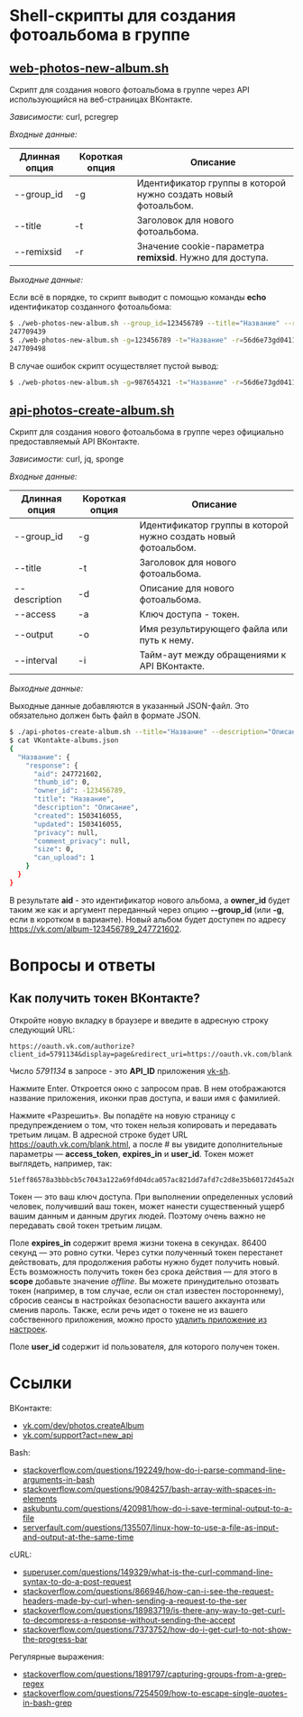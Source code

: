 # Shell-скрипты для создания фотоальбома в группе

## [web-photos-new-album.sh](web-photos-new-album.sh)

Скрипт для создания нового фотоальбома в группе через API использующийся на веб-страницах ВКонтакте.

*Зависимости:* curl, pcregrep

*Входные данные:*

| Длинная опция | Короткая опция | Описание                                                       |
| ------------- | -------------- | -------------------------------------------------------------- |
| --group_id    | -g             | Идентификатор группы в которой нужно создать новый фотоальбом. |
| --title       | -t             | Заголовок для нового фотоальбома.                              |
| --remixsid    | -r             | Значение cookie-параметра **remixsid**. Нужно для доступа.     |

*Выходные данные:*

Если всё в порядке, то скрипт выводит с помощью команды **echo** идентификатор созданного фотоальбома:

```bash
$ ./web-photos-new-album.sh --group_id=123456789 --title="Название" --remixsid=56d6e73gd04118606eed8f9f7899g487fd17dfd82bf80c43e565b
247709439
$ ./web-photos-new-album.sh -g=123456789 -t="Название" -r=56d6e73gd04118606eed8f9f7899g490fd17dfd82bf80c43e565b
247709498
```

В случае ошибок скрипт осуществляет пустой вывод:

```bash
$ ./web-photos-new-album.sh -g=987654321 -t="Название" -r=56d6e73gd04118606eed8f9f7800g490fd17dfd82bf80c43e565b


```

## [api-photos-create-album.sh](api-photos-create-album.sh)

Скрипт для создания нового фотоальбома в группе через официально предоставляемый API ВКонтакте.

*Зависимости:* curl, jq, sponge

*Входные данные:*

| Длинная опция | Короткая опция | Описание                                                       |
| ------------- | -------------- | -------------------------------------------------------------- |
| --group_id    | -g             | Идентификатор группы в которой нужно создать новый фотоальбом. |
| --title       | -t             | Заголовок для нового фотоальбома.                              |
| --description | -d             | Описание для нового фотоальбома.                               |
| --access      | -a             | Ключ доступа - токен.                                          |
| --output      | -o             | Имя результирующего файла или путь к нему.                     |
| --interval    | -i             | Тайм-аут между обращениями к API ВКонтакте.                    |

*Выходные данные:*

Выходные данные добавляются в указанный JSON-файл. Это обязательно должен быть файл в формате JSON.

```bash
$ ./api-photos-create-album.sh --title="Название" --description="Описание" --group_id=123456789 --output="VKontakte-albums.json" --interval=5 --access=51eff86578a3bbbcb5c7043a122a69fd04dca057ac821dd7afd7c2d8e35b60172d45a26599c08034cc40a
$ cat VKontakte-albums.json
{
  "Название": {
    "response": {                                                                                                                 
      "aid": 247721602,                                                                                                           
      "thumb_id": 0,                                                                                                              
      "owner_id": -123456789,
      "title": "Название",
      "description": "Описание",
      "created": 1503416055,
      "updated": 1503416055,
      "privacy": null,
      "comment_privacy": null,
      "size": 0,
      "can_upload": 1
    }
  }
}
```

В результате **aid** - это идентификатор нового альбома, а **owner_id** будет таким же как и аргумент переданный через опцию **--group_id** (или **-g**, если в коротком в варианте).
Новый альбом будет доступен по адресу https://vk.com/album-123456789_247721602.

# Вопросы и ответы

## Как получить токен ВКонтакте?

Откройте новую вкладку в браузере и введите в адресную строку следующий URL:

```
https://oauth.vk.com/authorize?client_id=5791134&display=page&redirect_uri=https://oauth.vk.com/blank.html&scope=photos&response_type=token&v=5.52
```

Число *5791134* в запросе - это **API_ID** приложения [vk-sh](https://vk.com/app5791134).

Нажмите Enter. Откроется окно с запросом прав. В нем отображаются название приложения, иконки прав доступа, и ваши имя с фамилией.

Нажмите «Разрешить». Вы попадёте на новую страницу с предупреждением о том, что токен нельзя копировать и передавать третьим лицам. В адресной строке будет URL https://oauth.vk.com/blank.html, а после # вы увидите дополнительные параметры — **access_token**, **expires_in** и **user_id**. Токен может выглядеть, например, так:

```
51eff86578a3bbbcb5c7043a122a69fd04dca057ac821dd7afd7c2d8e35b60172d45a26599c08034cc40a
```

Токен — это ваш ключ доступа. При выполнении определенных условий человек, получивший ваш токен, может нанести существенный ущерб вашим данным и данным других людей. Поэтому очень важно не передавать свой токен третьим лицам.

Поле **expires_in** содержит время жизни токена в секундах. 86400 секунд — это ровно сутки. Через сутки полученный токен перестанет действовать, для продолжения работы нужно будет получить новый. Есть возможность получить токен без срока действия — для этого в **scope** добавьте значение *offline*. Вы можете принудительно отозвать токен (например, в том случае, если он стал известен постороннему), сбросив сеансы в настройках безопасности вашего аккаунта или сменив пароль. Также, если речь идет о токене не из вашего собственного приложения, можно просто [удалить приложение из настроек](https://vk.com/settings?act=apps).

Поле **user_id** содержит id пользователя, для которого получен токен.

# Ссылки

ВКонтакте:

- [vk.com/dev/photos.createAlbum](https://vk.com/dev/photos.createAlbum)
- [vk.com/support?act=new_api](https://vk.com/support?act=new_api)

Bash:

- [stackoverflow.com/questions/192249/how-do-i-parse-command-line-arguments-in-bash](http://stackoverflow.com/questions/192249/how-do-i-parse-command-line-arguments-in-bash)
- [stackoverflow.com/questions/9084257/bash-array-with-spaces-in-elements](http://stackoverflow.com/questions/9084257/bash-array-with-spaces-in-elements)
- [askubuntu.com/questions/420981/how-do-i-save-terminal-output-to-a-file](http://askubuntu.com/questions/420981/how-do-i-save-terminal-output-to-a-file)
- [serverfault.com/questions/135507/linux-how-to-use-a-file-as-input-and-output-at-the-same-time](http://serverfault.com/questions/135507/linux-how-to-use-a-file-as-input-and-output-at-the-same-time)

cURL:

- [superuser.com/questions/149329/what-is-the-curl-command-line-syntax-to-do-a-post-request](https://superuser.com/questions/149329/what-is-the-curl-command-line-syntax-to-do-a-post-request)
- [stackoverflow.com/questions/866946/how-can-i-see-the-request-headers-made-by-curl-when-sending-a-request-to-the-ser](http://stackoverflow.com/questions/866946/how-can-i-see-the-request-headers-made-by-curl-when-sending-a-request-to-the-ser)
- [stackoverflow.com/questions/18983719/is-there-any-way-to-get-curl-to-decompress-a-response-without-sending-the-accept](http://stackoverflow.com/questions/18983719/is-there-any-way-to-get-curl-to-decompress-a-response-without-sending-the-accept)
- [stackoverflow.com/questions/7373752/how-do-i-get-curl-to-not-show-the-progress-bar](http://stackoverflow.com/questions/7373752/how-do-i-get-curl-to-not-show-the-progress-bar)

Регулярные выражения:

- [stackoverflow.com/questions/1891797/capturing-groups-from-a-grep-regex](http://stackoverflow.com/questions/1891797/capturing-groups-from-a-grep-regex)
- [stackoverflow.com/questions/7254509/how-to-escape-single-quotes-in-bash-grep](http://stackoverflow.com/questions/7254509/how-to-escape-single-quotes-in-bash-grep)
